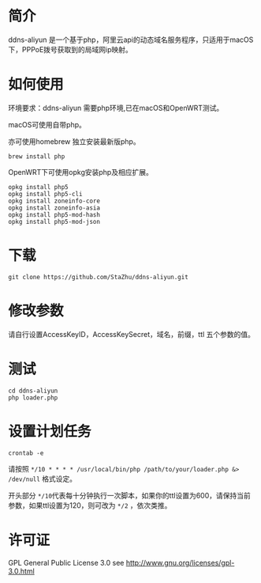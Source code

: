 # 简介

ddns-aliyun 是一个基于php，阿里云api的动态域名服务程序，只适用于macOS下，PPPoE拨号获取到的局域网ip映射。

# 如何使用

环境要求：ddns-aliyun 需要php环境,已在macOS和OpenWRT测试。

macOS可使用自带php。

亦可使用homebrew 独立安装最新版php。

```
brew install php
```

OpenWRT下可使用opkg安装php及相应扩展。

```cd
opkg install php5
opkg install php5-cli
opkg install zoneinfo-core
opkg install zoneinfo-asia
opkg install php5-mod-hash
opkg install php5-mod-json
```



# 下载

```git clone https://github.com/StaZhu/ddns-aliyun.git ```

# 修改参数

请自行设置AccessKeyID，AccessKeySecret，域名，前缀，ttl 五个参数的值。

# 测试

```
cd ddns-aliyun
php loader.php
```

# 设置计划任务

```
crontab -e
```

请按照  `*/10 * * * * /usr/local/bin/php /path/to/your/loader.php &> /dev/null` 格式设定。

开头部分  `*/10`代表每十分钟执行一次脚本，如果你的ttl设置为600，请保持当前参数，如果ttl设置为120，则可改为 `*/2` ，依次类推。

# 许可证

 GPL General Public License 3.0 see <http://www.gnu.org/licenses/gpl-3.0.html>